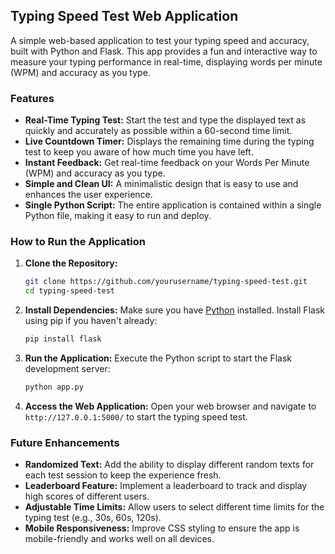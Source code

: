 
## Typing Speed Test Web Application

A simple web-based application to test your typing speed and accuracy, built with Python and Flask. This app provides a fun and interactive way to measure your typing performance in real-time, displaying words per minute (WPM) and accuracy as you type.

### Features
- **Real-Time Typing Test:** Start the test and type the displayed text as quickly and accurately as possible within a 60-second time limit.
- **Live Countdown Timer:** Displays the remaining time during the typing test to keep you aware of how much time you have left.
- **Instant Feedback:** Get real-time feedback on your Words Per Minute (WPM) and accuracy as you type.
- **Simple and Clean UI:** A minimalistic design that is easy to use and enhances the user experience.
- **Single Python Script:** The entire application is contained within a single Python file, making it easy to run and deploy.

### How to Run the Application
1. **Clone the Repository:**
   ```bash
   git clone https://github.com/yourusername/typing-speed-test.git
   cd typing-speed-test
   ```

2. **Install Dependencies:**
   Make sure you have [Python](https://www.python.org/) installed. Install Flask using pip if you haven't already:
   ```bash
   pip install flask
   ```

3. **Run the Application:**
   Execute the Python script to start the Flask development server:
   ```bash
   python app.py
   ```
   
4. **Access the Web Application:**
   Open your web browser and navigate to `http://127.0.0.1:5000/` to start the typing speed test.

### Future Enhancements

- **Randomized Text:** Add the ability to display different random texts for each test session to keep the experience fresh.
- **Leaderboard Feature:** Implement a leaderboard to track and display high scores of different users.
- **Adjustable Time Limits:** Allow users to select different time limits for the typing test (e.g., 30s, 60s, 120s).
- **Mobile Responsiveness:** Improve CSS styling to ensure the app is mobile-friendly and works well on all devices.

